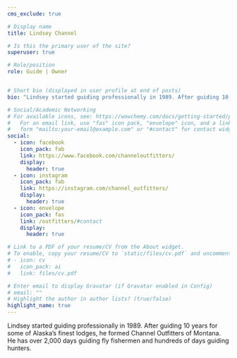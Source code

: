 ```yaml
---
cms_exclude: true

# Display name
title: Lindsey Channel

# Is this the primary user of the site?
superuser: true

# Role/position
role: Guide | Owner


# Short bio (displayed in user profile at end of posts)
bio: "Lindsey started guiding professionally in 1989. After guiding 10 years for some of Alaska’s finest lodges, he formed Channel Outfitters of Montana. He has over 2,000 days guiding fly fishermen and hundreds of days guiding hunters."

# Social/Academic Networking
# For available icons, see: https://wowchemy.com/docs/getting-started/page-builder/#icons
#   For an email link, use "fas" icon pack, "envelope" icon, and a link in the
#   form "mailto:your-email@example.com" or "#contact" for contact widget.
social:
  - icon: facebook
    icon_pack: fab
    link: https://www.facebook.com/channeloutfitters/
    display:
      header: true
  - icon: instagram
    icon_pack: fab
    link: https://instagram.com/channel_outfitters/
    display:
      header: true
  - icon: envelope
    icon_pack: fas
    link: /outfitters/#contact
    display:
      header: true

# Link to a PDF of your resume/CV from the About widget.
# To enable, copy your resume/CV to `static/files/cv.pdf` and uncomment the lines below.
# - icon: cv
#   icon_pack: ai
#   link: files/cv.pdf

# Enter email to display Gravatar (if Gravatar enabled in Config)
# email: ""
# Highlight the author in author lists? (true/false)
highlight_name: true
---
```


Lindsey started guiding professionally in 1989. After guiding 10 years for some of Alaska’s finest lodges, he formed Channel Outfitters of Montana. He has over 2,000 days guiding fly fishermen and hundreds of days guiding hunters.